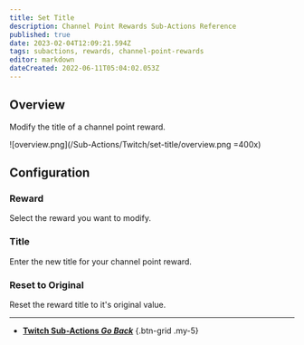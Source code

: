 ```yaml
---
title: Set Title
description: Channel Point Rewards Sub-Actions Reference
published: true
date: 2023-02-04T12:09:21.594Z
tags: subactions, rewards, channel-point-rewards
editor: markdown
dateCreated: 2022-06-11T05:04:02.053Z
---
```


## Overview
Modify the title of a channel point reward.

![overview.png](/Sub-Actions/Twitch/set-title/overview.png =400x)

## Configuration
### Reward
Select the reward you want to modify.

### Title
Enter the new title for your channel point reward.

### Reset to Original
Reset the reward title to it's original value.

---

- [<i class="mdi mdi-chevron-left"></i>**Twitch Sub-Actions *Go Back***](/Sub-Actions/Twitch)
{.btn-grid .my-5}